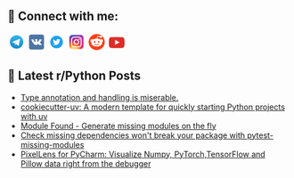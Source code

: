 ## 🔎 Connect with me:
[<img src="https://github.com/bullbesh/bullbesh/blob/main/images/Telegram.png" width="32" height="32" />](https://t.me/bullbesh)
[<img src="https://github.com/bullbesh/bullbesh/blob/main/images/VK.png" width="32" height="32" />](https://vk.com/bullbesh)
[<img src="https://github.com/bullbesh/bullbesh/blob/main/images/Twitter.png" width="32" height="32" />](https://twitter.com/bullbesh1)
[<img src="https://github.com/bullbesh/bullbesh/blob/main/images/Instagram.png" width="32" height="32" />](https://www.instagram.com/bullbesh)
[<img src="https://github.com/bullbesh/bullbesh/blob/main/images/Reddit.png" width="32" height="32" />](https://www.reddit.com/user/bullbesh)
[<img src="https://github.com/bullbesh/bullbesh/blob/main/images/YouTube.png" width="32" height="32" />](https://www.youtube.com/channel/UCtfjRs6uzgq5mfm8S06WTcg)

## 📕 Latest r/Python Posts
<!-- BLOG-POST-LIST:START -->
- [Type annotation and handling is miserable.](https://www.reddit.com/r/Python/comments/1f8712f/type_annotation_and_handling_is_miserable/)
- [cookiecutter-uv: A modern template for quickly starting Python projects with uv](https://www.reddit.com/r/Python/comments/1f85wak/cookiecutteruv_a_modern_template_for_quickly/)
- [Module Found - Generate missing modules on the fly](https://www.reddit.com/r/Python/comments/1f83l3f/module_found_generate_missing_modules_on_the_fly/)
- [Check missing dependencies won&#39;t break your package with pytest-missing-modules](https://www.reddit.com/r/Python/comments/1f8218j/check_missing_dependencies_wont_break_your/)
- [PixelLens for PyCharm: Visualize Numpy, PyTorch,TensorFlow and Pillow data right from the debugger](https://www.reddit.com/r/Python/comments/1f812xx/pixellens_for_pycharm_visualize_numpy/)
<!-- BLOG-POST-LIST:END -->
